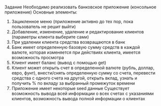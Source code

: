 Задание
Необходимо реализовать банковское приложение (консольное приложение)
Основные элементы:
1. Зацикленное меню (приложение активно до тех пор, пока пользователь не решит выйти)
2. Добавление, изменение, удаление и редактирование клиентов (параметры клиента выберите сами)
3. При удалении клиента средства возвращаются в банк
4. Банк имеет определенную базовую сумму средств в каждой валюте, которая изменяется при действиях клиента, имеется возможность просмотра
5. Клиент имеет баланс (вывод с помощью get)
6. Клиент может открыть счет в определенной валюте (рубль, доллар, евро, фунт), внести/снять определенную сумму со счета, перевести средства с одного счета на другой, открыть вклад, узнать и получить % по вкладу за выбранный промежуток времени
7. Приложение имеет некоторые seed данные
Существует возможность вывода всей информации о всех счетах с указаниями клиентов, возможность вывода полной информации о клиентах

